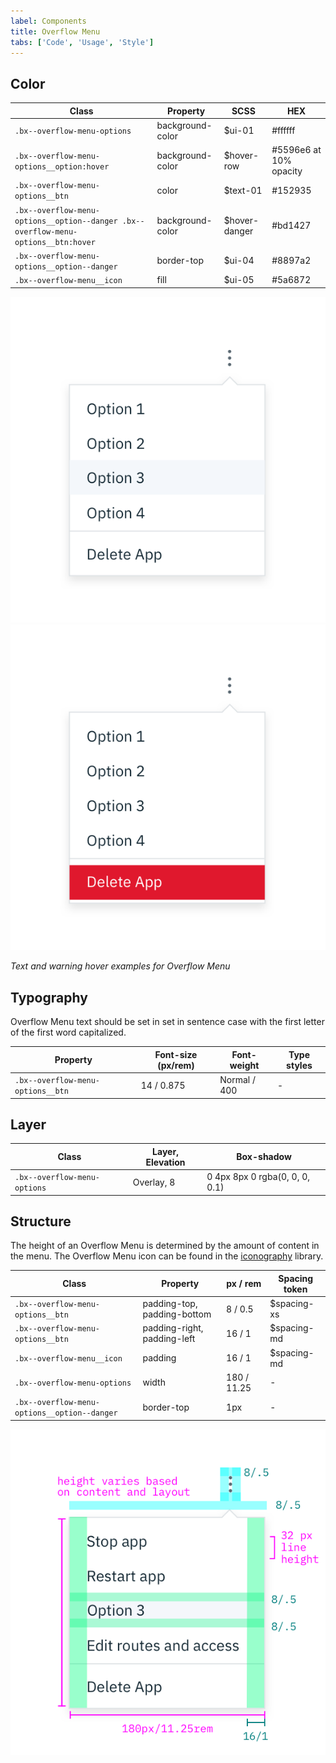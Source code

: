 ```yaml
---
label: Components
title: Overflow Menu
tabs: ['Code', 'Usage', 'Style']
---
```


## Color

| Class                                                                              | Property         | SCSS          | HEX                    |
| ---------------------------------------------------------------------------------- | ---------------- | ------------- | ---------------------- |
| `.bx--overflow-menu-options`                                                       | background-color | $ui-01        | #ffffff                |
| `.bx--overflow-menu-options__option:hover`                                         | background-color | $hover-row    | #5596e6 at 10% opacity |
| `.bx--overflow-menu-options__btn`                                                  | color            | $text-01      | #152935                |
| `.bx--overflow-menu-options__option--danger .bx--overflow-menu-options__btn:hover` | background-color | $hover-danger | #bd1427                |
| `.bx--overflow-menu-options__option--danger`                                       | border-top       | $ui-04        | #8897a2                |
| `.bx--overflow-menu__icon`                                                         | fill             | $ui-05        | #5a6872                |

<grid-wrapper>
<div class="image-grid">
  <div>
    <img src="images/overflow-menu-style-1.png" alt="Overflow menu text hover example"/>
  </div>
  <div>
    <img src="images/overflow-menu-style-2.png" alt="Overflow menu warning hover example"/>
  </div>
</div>
</grid-wrapper>

_Text and warning hover examples for Overflow Menu_

## Typography

Overflow Menu text should be set in set in sentence case with the first letter of the first word capitalized.

| Property                          | Font-size (px/rem) | Font-weight  | Type styles |
| --------------------------------- | ------------------ | ------------ | ----------- |
| `.bx--overflow-menu-options__btn` | 14 / 0.875         | Normal / 400 | -           |

## Layer

| Class                        | Layer, Elevation | Box-shadow                     |
| ---------------------------- | ---------------- | ------------------------------ |
| `.bx--overflow-menu-options` | Overlay, 8       | 0 4px 8px 0 rgba(0, 0, 0, 0.1) |

## Structure

The height of an Overflow Menu is determined by the amount of content in the menu. The Overflow Menu icon can be found in the [iconography](/guidelines/iconography/library) library.

| Class                                        | Property                    | px / rem    | Spacing token |
| -------------------------------------------- | --------------------------- | ----------- | ------------- |
| `.bx--overflow-menu-options__btn`            | padding-top, padding-bottom | 8 / 0.5     | $spacing-xs   |
| `.bx--overflow-menu-options__btn`            | padding-right, padding-left | 16 / 1      | $spacing-md   |
| `.bx--overflow-menu__icon`                   | padding                     | 16 / 1      | $spacing-md   |
| `.bx--overflow-menu-options`                 | width                       | 180 / 11.25 | -             |
| `.bx--overflow-menu-options__option--danger` | border-top                  | 1px         | -             |

<div class="image-component">
    <img src="images/overflow-menu-style-3.png" alt="Structure and spacing measurements for an overflow menu" />
</div>